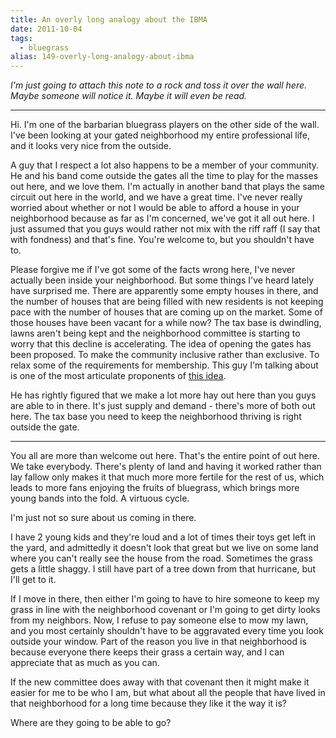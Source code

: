 ```yaml
---
title: An overly long analogy about the IBMA
date: 2011-10-04
tags: 
  - bluegrass
alias: 149-overly-long-analogy-about-ibma
---
```


*I'm just going to attach this note to a rock and toss it over the wall here. Maybe someone will notice it. Maybe it will even be read.*

---

Hi. I'm one of the barbarian bluegrass players on the other side of the wall. I've been looking at your gated neighborhood my entire professional life, and it looks very nice from the outside. 

A guy that I respect a lot also happens to be a member of your community. He and his band come outside the gates all the time to play for the masses out here, and we love them. I'm actually in another band that plays the same circuit out here in the world, and we have a great time. I've never really worried about whether or not I would be able to afford a house in your neighborhood because as far as I'm concerned, we've got it all out here. I just assumed that you guys would rather not mix with the riff raff (I say that with fondness) and that's fine. You're welcome to, but you shouldn't have to. 

Please forgive me if I've got some of the facts wrong here, I've never actually been inside your neighborhood. But some things I've heard lately have surprised me. There are apparently some empty houses in there, and the number of houses that are being filled with new residents is not keeping pace with the number of houses that are coming up on the market. Some of those houses have been vacant for a while now? The tax base is dwindling, lawns aren't being kept and the neighborhood committee is starting to worry that this decline is accelerating. The idea of opening the gates has been proposed. To make the community inclusive rather than exclusive. To relax some of the requirements for membership. This guy I'm talking about is one of the most articulate proponents of [this idea](http://chrispandolfi.com/?p=969).

He has rightly figured that we make a lot more hay out here than you guys are able to in there. It's just supply and demand - there's more of both out here. The tax base you need to keep the neighborhood thriving is right outside the gate.

---

You all are more than welcome out here. That's the entire point of out here. We take everybody. There's plenty of land and having it worked rather than lay fallow only makes it that much more more fertile for the rest of us, which leads to more fans enjoying the fruits of bluegrass, which brings more young bands into the fold. A virtuous cycle.

I'm just not so sure about us coming in there.

I have 2 young kids and they're loud and a lot of times their toys get left in the yard, and admittedly it doesn't look that great but we live on some land where you can't really see the house from the road. Sometimes the grass gets a little shaggy. I still have part of a tree down from that hurricane, but I'll get to it.

If I move in there, then either I'm going to have to hire someone to keep my grass in line with the neighborhood covenant or I'm going to get dirty looks from my neighbors. Now, I refuse to pay someone else to mow my lawn, and you most certainly shouldn't have to be aggravated every time you look outside your window. Part of the reason you live in that neighborhood is because everyone there keeps their grass a certain way, and I can appreciate that as much as you can. 

If the new committee does away with that covenant then it might make it easier for me to be who I am, but what about all the people that have lived in that neighborhood for a long time because they like it the way it is? 

Where are they going to be able to go?